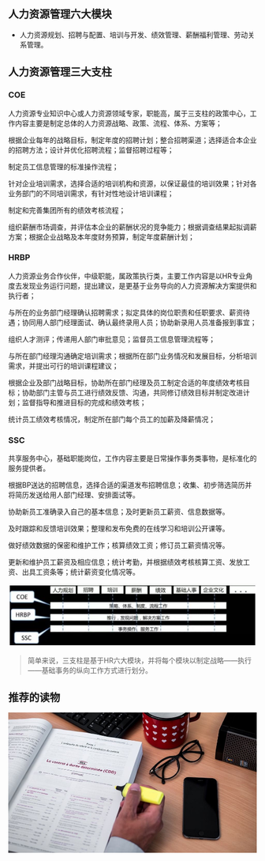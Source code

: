## 人力资源管理六大模块

* 人力资源规划、招聘与配置、培训与开发、绩效管理、薪酬福利管理、劳动关系管理。

  

##  人力资源管理三大支柱

### COE

人力资源专业知识中心或人力资源领域专家，职能高，属于三支柱的政策中心，工作内容主要是制定总体的人力资源战略、政策、流程、体系、方案等；

根据企业每年的战略目标，制定年度的招聘计划；整合招聘渠道；选择适合本企业的招聘方法；设计并优化招聘流程；监督招聘过程等；

制定员工信息管理的标准操作流程；

针对企业培训需求，选择合适的培训机构和资源，以保证最佳的培训效果；针对各业务部门的不同培训需求，有针对性地设计培训课程；

制定和完善集团所有的绩效考核流程；

组织薪酬市场调查，并评估本企业的薪酬状况的竞争能力；根据调查结果起拟调薪方案；根据企业战略及本年度财务预算，制定年度薪酬计划；

### HRBP

人力资源业务合作伙伴，中级职能，属政策执行类，主要工作内容是以HR专业角度去发现业务运行问题，提出建议，是更基于业务导向的人力资源解决方案提供和执行者；

与所在的业务部门经理确认招聘需求；拟定具体的岗位职责和任职要求、薪资待遇；协同用人部门经理面试、确认最终录用人员；协助新录用人员准备报到事宜；

组织人才测评；传递用人部门审批意见；监督员工信息管理流程等；

与所在部门经理沟通确定培训需求；根据所在部门业务情况和发展目标，分析培训需求，并提出可行的培训课程建议；

根据企业及部门战略目标，协助所在部门经理及员工制定合适的年度绩效考核目标；协助部门主管与员工进行绩效反馈、沟通，共同修订绩效目标并制定改进计划；监督指导和推进目标的完成和绩效考核；

统计员工绩效考核情况，制定所在部门每个员工的加薪及降薪情况；

### SSC

共享服务中心，基础职能岗位，工作内容主要是日常操作事务类事物，是标准化的服务提供者。

根据BP送达的招聘信息，选择合适的渠道发布招聘信息；收集、初步筛选简历并将简历发送给用人部门经理、安排面试等。

协助新员工准确录入自己的基本信息；及时更新员工薪资、信息数据等。

及时跟踪和反馈培训效果；整理和发布免费的在线学习和培训公开课等。

做好绩效数据的保密和维护工作；核算绩效工资；修订员工薪资情况等。

更新和维护员工薪资及相应信息；统计考勤，并根据绩效考核核算工资、发放工资、出具工资条等；统计薪资变化情况等。

![](三支柱.jpg)

> 简单来说，三支柱是基于HR六大模块，并将每个模块以制定战略——执行——基础事务的纵向工作方式进行划分。

## 推荐的读物

![](页尾.jpg)